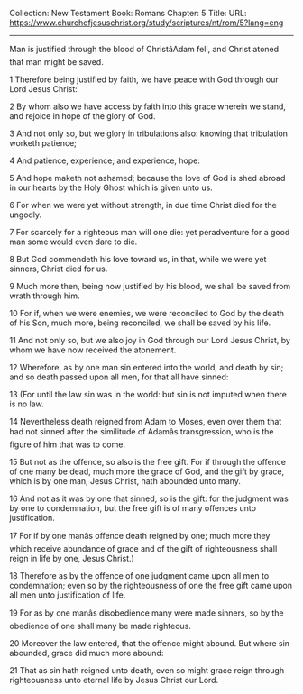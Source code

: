 Collection: New Testament
Book: Romans
Chapter: 5
Title: 
URL: https://www.churchofjesuschrist.org/study/scriptures/nt/rom/5?lang=eng

---

Man is justified through the blood of ChristâAdam fell, and Christ atoned that man might be saved.

1 Therefore being justified by faith, we have peace with God through our Lord Jesus Christ:

2 By whom also we have access by faith into this grace wherein we stand, and rejoice in hope of the glory of God.

3 And not only so, but we glory in tribulations also: knowing that tribulation worketh patience;

4 And patience, experience; and experience, hope:

5 And hope maketh not ashamed; because the love of God is shed abroad in our hearts by the Holy Ghost which is given unto us.

6 For when we were yet without strength, in due time Christ died for the ungodly.

7 For scarcely for a righteous man will one die: yet peradventure for a good man some would even dare to die.

8 But God commendeth his love toward us, in that, while we were yet sinners, Christ died for us.

9 Much more then, being now justified by his blood, we shall be saved from wrath through him.

10 For if, when we were enemies, we were reconciled to God by the death of his Son, much more, being reconciled, we shall be saved by his life.

11 And not only so, but we also joy in God through our Lord Jesus Christ, by whom we have now received the atonement.

12 Wherefore, as by one man sin entered into the world, and death by sin; and so death passed upon all men, for that all have sinned:

13 (For until the law sin was in the world: but sin is not imputed when there is no law.

14 Nevertheless death reigned from Adam to Moses, even over them that had not sinned after the similitude of Adamâs transgression, who is the figure of him that was to come.

15 But not as the offence, so also is the free gift. For if through the offence of one many be dead, much more the grace of God, and the gift by grace, which is by one man, Jesus Christ, hath abounded unto many.

16 And not as it was by one that sinned, so is the gift: for the judgment was by one to condemnation, but the free gift is of many offences unto justification.

17 For if by one manâs offence death reigned by one; much more they which receive abundance of grace and of the gift of righteousness shall reign in life by one, Jesus Christ.)

18 Therefore as by the offence of one judgment came upon all men to condemnation; even so by the righteousness of one the free gift came upon all men unto justification of life.

19 For as by one manâs disobedience many were made sinners, so by the obedience of one shall many be made righteous.

20 Moreover the law entered, that the offence might abound. But where sin abounded, grace did much more abound:

21 That as sin hath reigned unto death, even so might grace reign through righteousness unto eternal life by Jesus Christ our Lord.
